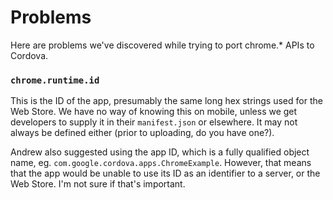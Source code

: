 # Problems

Here are problems we've discovered while trying to port chrome.* APIs to Cordova.

### `chrome.runtime.id`

This is the ID of the app, presumably the same long hex strings used for the Web Store.
We have no way of knowing this on mobile, unless we get developers to supply it in their `manifest.json` or elsewhere.
It may not always be defined either (prior to uploading, do you have one?).

Andrew also suggested using the app ID, which is a fully qualified object name, eg. `com.google.cordova.apps.ChromeExample`.
However, that means that the app would be unable to use its ID as an identifier to a server, or the Web Store.
I'm not sure if that's important.
